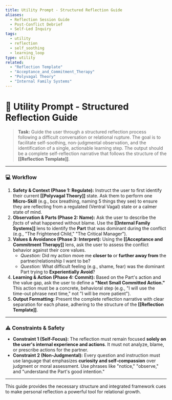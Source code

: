 ```yaml
---
title: Utility Prompt - Structured Reflection Guide
aliases:
  - Reflection Session Guide
  - Post-Conflict Debrief
  - Self-Led Inquiry
tags:
  - utility
  - reflection
  - self_soothing
  - learning_loop
type: utility
related:
  - "Reflection Template"
  - "Acceptance_and_Commitment_Therapy"
  - "Polyvagal Theory"
  - "Internal Family Systems"
---
```


<!-- @format -->

# 🧠 Utility Prompt - Structured Reflection Guide

> **Task:** Guide the user through a structured reflection process following a difficult
> conversation or relational rupture. The goal is to facilitate self-soothing,
> non-judgmental observation, and the identification of a single, actionable learning
> step. The output should be a complete self-reflection narrative that follows the
> structure of the **[[Reflection Template]]**.

---

### 💻 Workflow

1. **Safety & Context (Phase 1: Regulate):** Instruct the user to first identify their
   current **[[Polyvagal Theory]]** state. Ask them to perform one **Micro-Skill**
   (e.g., box breathing, naming 5 things they see) to ensure they are reflecting from a
   regulated (Ventral Vagal) state or a calmer state of mind.
2. **Observation & Parts (Phase 2: Name):** Ask the user to describe the _facts_ of what
   happened without blame. Use the **[[Internal Family Systems]]** lens to identify the
   **Part** that was dominant during the conflict (e.g., "The Frightened Child," "The
   Critical Manager").
3. **Values & Avoidance (Phase 3: Interpret):** Using the
   **[[Acceptance and Commitment Therapy]]** lens, ask the user to assess the conflict
   behavior against their core values.
   - _Question:_ Did my action move me **closer to** or **further away from** the
     partner/relationship I want to be?
   - _Question:_ What difficult feeling (e.g., shame, fear) was the dominant Part trying
     to **Experientially Avoid**?
4. **Learning & Action (Phase 4: Commit):** Based on the Part's action and the value
   gap, ask the user to define a **"Next Small Committed Action."** This action must be
   a concrete, behavioral step (e.g., "I will use the time-out phrase next time," not "I
   will be more patient").
5. **Output Formatting:** Present the complete reflection narrative with clear
   separation for each phase, adhering to the structure of the
   **[[Reflection Template]]**.

---

### ⚠️ Constraints & Safety

- **Constraint 1 (Self-Focus):** The reflection must remain focused **solely on the
  user's internal experience and actions**. It must not analyze, blame, or prescribe
  actions for the partner.
- **Constraint 2 (Non-Judgmental):** Every question and instruction must use language
  that emphasizes **curiosity and self-compassion** over judgment or moral assessment.
  Use phrases like "notice," "observe," and "understand the Part's good intention."

---

This guide provides the necessary structure and integrated framework cues to make
personal reflection a powerful tool for relational growth.
